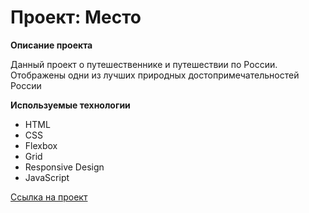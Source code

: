 # Проект: Место

**Описание проекта**

Данный проект о путешественнике и путешествии по России. Отображены одни из лучших природных достопримечательностей России

**Используемые технологии**

- HTML
- CSS
- Flexbox
- Grid
- Responsive Design
- JavaScript

[Ссылка на проект](https://ihswomen.github.io/mesto-project/)
